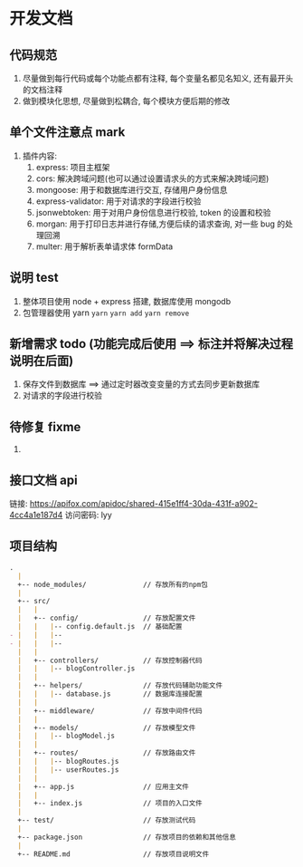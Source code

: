 # 开发文档

## 代码规范
1. 尽量做到每行代码或每个功能点都有注释, 每个变量名都见名知义, 还有最开头的文档注释
2. 做到模块化思想, 尽量做到松耦合, 每个模块方便后期的修改



## 单个文件注意点 mark
1. 插件内容:
   1. express: 项目主框架
   2. cors: 解决跨域问题(也可以通过设置请求头的方式来解决跨域问题)
   3. mongoose: 用于和数据库进行交互, 存储用户身份信息
   4. express-validator: 用于对请求的字段进行校验
   5. jsonwebtoken: 用于对用户身份信息进行校验, token 的设置和校验
   6. morgan: 用于打印日志并进行存储,方便后续的请求查询, 对一些 bug 的处理回溯
   7. multer: 用于解析表单请求体 formData


## 说明 test
1. 整体项目使用 node + express 搭建, 数据库使用 mongodb
2. 包管理器使用 yarn `yarn` `yarn add` `yarn remove`


## 新增需求 todo (功能完成后使用 ==> 标注并将解决过程说明在后面)
1. 保存文件到数据库 ==> 通过定时器改变变量的方式去同步更新数据库
2. 对请求的字段进行校验


## 待修复 fixme
1. 


## 接口文档 api
链接: https://apifox.com/apidoc/shared-415e1ff4-30da-431f-a902-4cc4a1e187d4  访问密码: lyy


## 项目结构
```markdown
.
  |
  +-- node_modules/              // 存放所有的npm包
  |
  +-- src/
  |   |
  |   +-- config/                // 存放配置文件
  |   |   |-- config.default.js  // 基础配置
- |   |   |-- 
- |   |   |-- 
  |   |
  |   +-- controllers/           // 存放控制器代码
  |   |   |-- blogController.js
  |   |   
  |   +-- helpers/               // 存放代码辅助功能文件
  |   |   |-- database.js        // 数据库连接配置
  |   |
  |   +-- middleware/            // 存放中间件代码
  |   |
  |   +-- models/                // 存放模型文件
  |   |   |-- blogModel.js
  |   |
  |   +-- routes/                // 存放路由文件
  |   |   |-- blogRoutes.js
  |   |   |-- userRoutes.js
  |   |
  |   +-- app.js                 // 应用主文件
  |   |
  |   +-- index.js               // 项目的入口文件
  |
  +-- test/                      // 存放测试代码
  |
  +-- package.json               // 存放项目的依赖和其他信息
  |
  +-- README.md                  // 存放项目说明文件
```